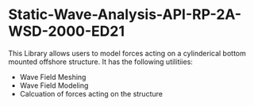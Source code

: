 # Static-Wave-Analysis-API-RP-2A-WSD-2000-ED21
This Library allows users to model forces acting on a cylinderical bottom mounted offshore structure. It has the following utilitiies:
- Wave Field Meshing
- Wave Field Modeling
- Calcuation of forces acting on the structure
